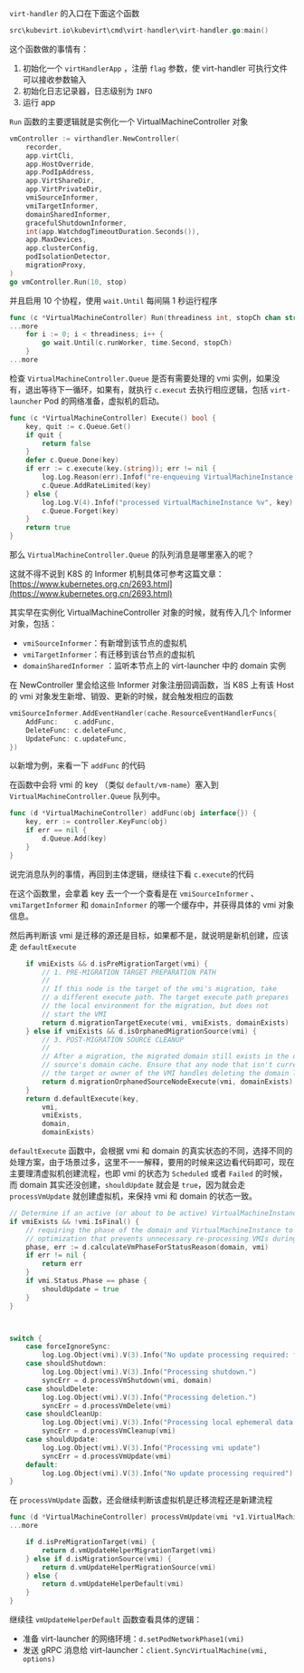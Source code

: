 
`virt-handler` 的入口在下面这个函数
```go linenums="1"
src\kubevirt.io\kubevirt\cmd\virt-handler\virt-handler.go:main()
```

这个函数做的事情有：

1. 初始化一个 `virtHandlerApp` ，注册 `flag` 参数，使 virt-handler 可执行文件可以接收参数输入
2. 初始化日志记录器，日志级别为 `INFO`
3. 运行 app

`Run` 函数的主要逻辑就是实例化一个 VirtualMachineController 对象

```go linenums="1"
vmController := virthandler.NewController(
    recorder,
    app.virtCli,
    app.HostOverride,
    app.PodIpAddress,
    app.VirtShareDir,
    app.VirtPrivateDir,
    vmiSourceInformer,
    vmiTargetInformer,
    domainSharedInformer,
    gracefulShutdownInformer,
    int(app.WatchdogTimeoutDuration.Seconds()),
    app.MaxDevices,
    app.clusterConfig,
    podIsolationDetector,
    migrationProxy,
)
go vmController.Run(10, stop)
```

并且启用 10 个协程，使用 `wait.Until` 每间隔 1 秒运行程序

```go linenums="1"
func (c *VirtualMachineController) Run(threadiness int, stopCh chan struct{}) {
...more
    for i := 0; i < threadiness; i++ {
        go wait.Until(c.runWorker, time.Second, stopCh)
    }
...more
```

检查 `VirtualMachineController.Queue` 是否有需要处理的 vmi 实例，如果没有，退出等待下一循环，如果有，就执行 `c.execut` 去执行相应逻辑，包括 `virt-launcher` Pod 的网络准备，虚拟机的启动。

```go linenums="1"
func (c *VirtualMachineController) Execute() bool {
    key, quit := c.Queue.Get()
    if quit {
        return false
    }
    defer c.Queue.Done(key)
    if err := c.execute(key.(string)); err != nil {
        log.Log.Reason(err).Infof("re-enqueuing VirtualMachineInstance %v", key)
        c.Queue.AddRateLimited(key)
    } else {
        log.Log.V(4).Infof("processed VirtualMachineInstance %v", key)
        c.Queue.Forget(key)
    }
    return true
}
```

那么 `VirtualMachineController.Queue` 的队列消息是哪里塞入的呢？

这就不得不说到 K8S 的 Informer 机制具体可参考这篇文章：[https://www.kubernetes.org.cn/2693.html](https://www.kubernetes.org.cn/2693.html)

其实早在实例化 VirtualMachineController 对象的时候，就有传入几个 Informer 对象，包括：

- `vmiSourceInformer`：有新增到该节点的虚拟机
- `vmiTargetInformer`：有迁移到该台节点的虚拟机
- `domainSharedInformer` ：监听本节点上的 virt-launcher 中的 domain 实例

在 NewController 里会给这些 Informer 对象注册回调函数，当 K8S 上有该 Host 的 vmi 对象发生新增、销毁、更新的时候，就会触发相应的函数

```go linenums="1"
vmiSourceInformer.AddEventHandler(cache.ResourceEventHandlerFuncs{
    AddFunc:    c.addFunc,
    DeleteFunc: c.deleteFunc,
    UpdateFunc: c.updateFunc,
})
```

以新增为例，来看一下 `addFunc` 的代码

在函数中会将 vmi 的 key （类似 `default/vm-name`）塞入到 `VirtualMachineController.Queue` 队列中。

```go linenums="1"
func (d *VirtualMachineController) addFunc(obj interface{}) {
    key, err := controller.KeyFunc(obj)
    if err == nil {
        d.Queue.Add(key)
    }
}
```

说完消息队列的事情，再回到主体逻辑，继续往下看 `c.execute`的代码

在这个函数里，会拿着 key 去一个一个查看是在 `vmiSourceInformer` 、`vmiTargetInformer` 和 `domainInformer` 的哪一个缓存中，并获得具体的 vmi 对象信息。

然后再判断该 vmi 是迁移的源还是目标，如果都不是，就说明是新机创建，应该走 `defaultExecute`

```go linenums="1"
    if vmiExists && d.isPreMigrationTarget(vmi) {
        // 1. PRE-MIGRATION TARGET PREPARATION PATH
        //
        // If this node is the target of the vmi's migration, take
        // a different execute path. The target execute path prepares
        // the local environment for the migration, but does not
        // start the VMI
        return d.migrationTargetExecute(vmi, vmiExists, domainExists)
    } else if vmiExists && d.isOrphanedMigrationSource(vmi) {
        // 3. POST-MIGRATION SOURCE CLEANUP
        //
        // After a migration, the migrated domain still exists in the old
        // source's domain cache. Ensure that any node that isn't currently
        // the target or owner of the VMI handles deleting the domain locally.
        return d.migrationOrphanedSourceNodeExecute(vmi, domainExists)
    }
    return d.defaultExecute(key,
        vmi,
        vmiExists,
        domain,
        domainExists)
```

`defaultExecute` 函数中，会根据 vmi 和 domain 的真实状态的不同，选择不同的处理方案，由于场景过多，这里不一一解释，要用的时候来这边看代码即可，现在主要理清虚拟机创建流程，也即 vmi 的状态为 `Scheduled` 或者 `Failed` 的时候，而 domain 其实还没创建，`shouldUpdate` 就会是 `true`，因为就会走 `processVmUpdate` 就创建虚拟机，来保持 vmi 和 domain 的状态一致。

```go linenums="1"
// Determine if an active (or about to be active) VirtualMachineInstance should be updated.
if vmiExists && !vmi.IsFinal() {
    // requiring the phase of the domain and VirtualMachineInstance to be in sync is an
    // optimization that prevents unnecessary re-processing VMIs during the start flow.
    phase, err := d.calculateVmPhaseForStatusReason(domain, vmi)
    if err != nil {
        return err
    }
    if vmi.Status.Phase == phase {
        shouldUpdate = true
    }
}



switch {
    case forceIgnoreSync:
        log.Log.Object(vmi).V(3).Info("No update processing required: forced ignore")
    case shouldShutdown:
        log.Log.Object(vmi).V(3).Info("Processing shutdown.")
        syncErr = d.processVmShutdown(vmi, domain)
    case shouldDelete:
        log.Log.Object(vmi).V(3).Info("Processing deletion.")
        syncErr = d.processVmDelete(vmi)
    case shouldCleanUp:
        log.Log.Object(vmi).V(3).Info("Processing local ephemeral data cleanup for shutdown domain.")
        syncErr = d.processVmCleanup(vmi)
    case shouldUpdate:
        log.Log.Object(vmi).V(3).Info("Processing vmi update")
        syncErr = d.processVmUpdate(vmi)
    default:
        log.Log.Object(vmi).V(3).Info("No update processing required")
}
```

在 `processVmUpdate` 函数，还会继续判断该虚拟机是迁移流程还是新建流程

```go linenums="1"
func (d *VirtualMachineController) processVmUpdate(vmi *v1.VirtualMachineInstance) error {
...more

    if d.isPreMigrationTarget(vmi) {
        return d.vmUpdateHelperMigrationTarget(vmi)
    } else if d.isMigrationSource(vmi) {
        return d.vmUpdateHelperMigrationSource(vmi)
    } else {
        return d.vmUpdateHelperDefault(vmi)
    }
}
```

继续往 `vmUpdateHelperDefault` 函数查看具体的逻辑：

- 准备 virt-launcher 的网络环境：`d.setPodNetworkPhase1(vmi)`
- 发送 gRPC 消息给 virt-launcher：`client.SyncVirtualMachine(vmi, options)`